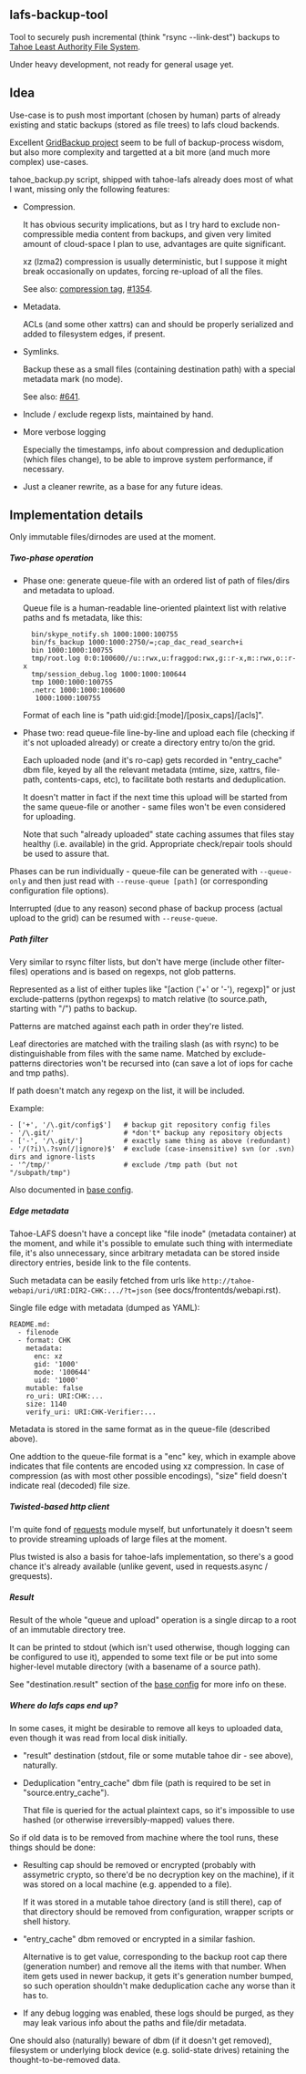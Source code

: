 lafs-backup-tool
--------------------

Tool to securely push incremental (think "rsync --link-dest") backups to [Tahoe
Least Authority File System](https://tahoe-lafs.org/).

Under heavy development, not ready for general usage yet.



Idea
--------------------

Use-case is to push most important (chosen by human) parts of already existing
and static backups (stored as file trees) to lafs cloud backends.

Excellent [GridBackup project](https://github.com/divegeek/GridBackup) seem to
be full of backup-process wisdom, but also more complexity and targetted at a
bit more (and much more complex) use-cases.

tahoe_backup.py script, shipped with tahoe-lafs already does most of what I
want, missing only the following features:

* Compression.

	It has obvious security implications, but as I try hard to exclude
	non-compressible media content from backups, and given very limited amount of
	cloud-space I plan to use, advantages are quite significant.

	xz (lzma2) compression is usually deterministic, but I suppose it might break
	occasionally on updates, forcing re-upload of all the files.

	See also: [compression
	tag](https://tahoe-lafs.org/trac/tahoe-lafs/query?status=!closed&keywords=~compression&order=priority),
	[#1354](https://tahoe-lafs.org/trac/tahoe-lafs/ticket/1354).

* Metadata.

	ACLs (and some other xattrs) can and should be properly serialized and added
	to filesystem edges, if present.

* Symlinks.

	Backup these as a small files (containing destination path) with a special
	metadata mark (no mode).

	See also: [#641](https://tahoe-lafs.org/trac/tahoe-lafs/ticket/641).

* Include / exclude regexp lists, maintained by hand.

* More verbose logging

	Especially the timestamps, info about compression and deduplication (which
	files change), to be able to improve system performance, if necessary.

* Just a cleaner rewrite, as a base for any future ideas.



Implementation details
--------------------

Only immutable files/dirnodes are used at the moment.


##### Two-phase operation

* Phase one: generate queue-file with an ordered list of path of files/dirs and
	metadata to upload.

	Queue file is a human-readable line-oriented plaintext list with relative
	paths and fs metadata, like this:

		bin/skype_notify.sh 1000:1000:100755
		bin/fs_backup 1000:1000:2750/=;cap_dac_read_search+i
		bin 1000:1000:100755
		tmp/root.log 0:0:100600//u::rwx,u:fraggod:rwx,g::r-x,m::rwx,o::r-x
		tmp/session_debug.log 1000:1000:100644
		tmp 1000:1000:100755
		.netrc 1000:1000:100600
		 1000:1000:100755

	Format of each line is "path uid:gid:[mode]/[posix_caps]/[acls]".

* Phase two: read queue-file line-by-line and upload each file (checking if it's
	not uploaded already) or create a directory entry to/on the grid.

	Each uploaded node (and it's ro-cap) gets recorded in "entry_cache" dbm file,
	keyed by all the relevant metadata (mtime, size, xattrs, file-path,
	contents-caps, etc), to facilitate both restarts and deduplication.

	It doesn't matter in fact if the next time this upload will be started from
	the same queue-file or another - same files won't be even considered for
	uploading.

	Note that such "already uploaded" state caching assumes that files stay
	healthy (i.e. available) in the grid. Appropriate check/repair tools should be
	used to assure that.

Phases can be run individually - queue-file can be generated with `--queue-only`
and then just read with `--reuse-queue [path]` (or corresponding configuration
file options).

Interrupted (due to any reason) second phase of backup process (actual upload to
the grid) can be resumed with `--reuse-queue`.


##### Path filter

Very similar to rsync filter lists, but don't have merge (include other
filter-files) operations and is based on regexps, not glob patterns.

Represented as a list of either tuples like "[action ('+' or '-'), regexp]" or
just exclude-patterns (python regexps) to match relative (to source.path,
starting with "/") paths to backup.

Patterns are matched against each path in order they're listed.

Leaf directories are matched with the trailing slash (as with rsync) to be
distinguishable from files with the same name.
Matched by exclude-patterns directories won't be recursed into (can save a lot
of iops for cache and tmp paths).

If path doesn't match any regexp on the list, it will be included.

Example:

	- ['+', '/\.git/config$']   # backup git repository config files
	- '/\.git/'                 # *don't* backup any repository objects
	- ['-', '/\.git/']          # exactly same thing as above (redundant)
	- '/(?i)\.?svn(/|ignore)$'  # exclude (case-insensitive) svn (or .svn) dirs and ignore-lists
	- '^/tmp/'                  # exclude /tmp path (but not "/subpath/tmp")

Also documented in [base
config](https://github.com/mk-fg/lafs-backup-tool/blob/master/lafs_backup/core.yaml).


##### Edge metadata

Tahoe-LAFS doesn't have a concept like "file inode" (metadata container) at the
moment, and while it's possible to emulate such thing with intermediate file,
it's also unnecessary, since arbitrary metadata can be stored inside directory
entries, beside link to the file contents.

Such metadata can be easily fetched from urls like
`http://tahoe-webapi/uri/URI:DIR2-CHK:.../?t=json` (see
docs/frontentds/webapi.rst).

Single file edge with metadata (dumped as YAML):

	README.md:
	  - filenode
	  - format: CHK
	    metadata:
	      enc: xz
	      gid: '1000'
	      mode: '100644'
	      uid: '1000'
	    mutable: false
	    ro_uri: URI:CHK:...
	    size: 1140
	    verify_uri: URI:CHK-Verifier:...

Metadata is stored in the same format as in the queue-file (described above).

One addtion to the queue-file format is a "enc" key, which in example above
indicates that file contents are encoded using xz compression.
In case of compression (as with most other possible encodings), "size" field
doesn't indicate real (decoded) file size.


##### Twisted-based http client

I'm quite fond of [requests](http://docs.python-requests.org/en/latest/)
module myself, but unfortunately it doesn't seem to provide streaming uploads
of large files at the moment.

Plus twisted is also a basis for tahoe-lafs implementation, so there's a good
chance it's already available (unlike gevent, used in requests.async /
grequests).


##### Result

Result of the whole "queue and upload" operation is a single dircap to a root of
an immutable directory tree.

It can be printed to stdout (which isn't used otherwise, though logging can be
configured to use it), appended to some text file or be put into some
higher-level mutable directory (with a basename of a source path).

See "destination.result" section of the [base
config](https://github.com/mk-fg/lafs-backup-tool/blob/master/lafs_backup/core.yaml)
for more info on these.


##### Where do lafs caps end up?

In some cases, it might be desirable to remove all keys to uploaded data, even
though it was read from local disk initially.

* "result" destination (stdout, file or some mutable tahoe dir - see above),
	naturally.

* Deduplication "entry_cache" dbm file (path is required to be set in
	"source.entry_cache").

	That file is queried for the actual plaintext caps, so it's impossible to use
	hashed (or otherwise irreversibly-mapped) values there.

So if old data is to be removed from machine where the tool runs, these things
should be done:

* Resulting cap should be removed or encrypted (probably with assymetric crypto,
	so there'd be no decryption key on the machine), if it was stored on a local
	machine (e.g. appended to a file).

	If it was stored in a mutable tahoe directory (and is still there), cap of
	that directory should be removed from configuration, wrapper scripts or shell
	history.

* "entry_cache" dbm removed or encrypted in a similar fashion.

	Alternative is to get value, corresponding to the backup root cap there
	(generation number) and remove all the items with that number.
	When item gets used in newer backup, it gets it's generation number bumped, so
	such operation shouldn't make deduplication cache any worse than it has to.

* If any debug logging was enabled, these logs should be purged, as they may
	leak various info about the paths and file/dir metadata.

One should also (naturally) beware of dbm (if it doesn't get removed),
filesystem or underlying block device (e.g. solid-state drives) retaining the
thought-to-be-removed data.

